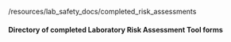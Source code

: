 /resources/lab_safety_docs/completed_risk_assessments

#### Directory of completed Laboratory Risk Assessment Tool forms